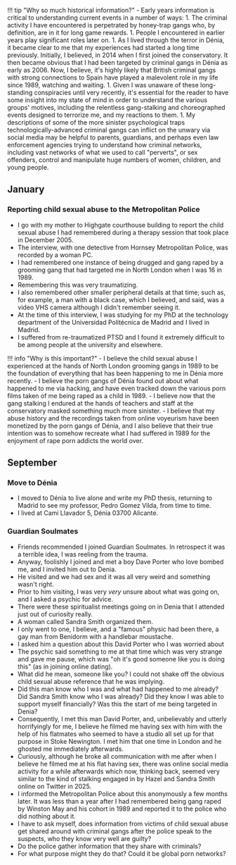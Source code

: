 !!! tip "Why so much historical information?"
    - Early years information is critical to understanding current events in a number of ways:
        1. The criminal activity I have encountered is perpetrated by honey-trap gangs who, by definition, are in it for long game rewards.
        1. People I encountered in earlier years play significant roles later on.
        1. As I lived through the terror in Dénia, it became clear to me that my experiences had started a long time previously. Initially, I believed, in 2014 when I first joined the conservatory. It then became obvious that I had been targeted by criminal gangs in Dénia as early as 2006. Now, I believe, it's highly likely that British criminal gangs with strong connections to Spain have played a malevolent role in my life since 1989, watching and waiting.
        1. Given I was unaware of these long-standing conspiracies until very recently, it's essential for the reader to have some insight into my state of mind in order to understand the various groups' motives, including the relentless gang-stalking and choreographed events designed to terrorize me, and my reactions to them.
        1. My descriptions of some of the more sinister psychological traps technologically-advanced criminal gangs can inflict on the unwary via social media may be helpful to parents, guardians, and perhaps even law enforcement agencies trying to understand how criminal networks, including vast networks of what we used to call "perverts", or sex offenders, control and manipulate huge numbers of women, children, and young people.

## January

### Reporting child sexual abuse to the Metropolitan Police

- I go with my mother to Highgate courthouse building to report the child sexual abuse I had remembered during a therapy session that took place in December 2005.
- The interview, with one detective from Hornsey Metropolitan Police, was recorded by a woman PC.
- I had remembered one instance of being drugged and gang raped by a grooming gang that had targeted me in North London when I was 16 in 1989.
- Remembering this was very traumatizing.
- I also remembered other smaller peripheral details at that time; such as, for example, a man with a black case, which I believed, and said, was a video VHS camera although I didn't remember seeing it.
- At the time of this interview, I was studying for my PhD at the technology department of the Universidad Politécnica de Madrid and I lived in Madrid.
- I suffered from re-traumatized PTSD and I found it extremely difficult to be among people at the university and elsewhere.

!!! info "Why is this important?"
    - I believe the child sexual abuse I experienced at the hands of North London grooming gangs in 1989 to be the foundation of everything that has been happening to me in Dénia more recently.
    - I believe the porn gangs of Dénia found out about what happened to me via hacking, and have even tracked down the various porn films taken of me being raped as a child in 1989.
    - I believe now that the gang stalking I endured at the hands of teachers and staff at the conservatory masked something much more sinister.
    - I believe that my abuse history and the recordings taken from online voyeurism have been monetized by the porn gangs of Dénia, and I also believe that their true intention was to somehow recreate what I had suffered in 1989 for the enjoyment of rape porn addicts the world over.

## September 

### Move to Dénia

- I moved to Dénia to live alone and write my PhD thesis, returning to Madrid to see my professor, Pedro Gomez Vilda, from time to time.
- I lived at Cami Llavador 5, Dénia 03700 Alicante.

### Guardian Soulmates

- Friends recommended I joined Guardian Soulmates. In retrospect it was a terrible idea, I was reeling from the trauma.
- Anyway, foolishly I joined and met a boy Dave Porter who love bombed me, and I invited him out to Denia.
- He visited and we had sex and it was all very weird and something wasn't right.
- Prior to him visiting, I was very *very* unsure about what was going on, and I asked a psychic for advice.
- There were these spiritualist meetings going on in Denia that I attended just out of curiosity really.
- A woman called Sandra Smith organized them.
- I only went to one, I believe, and a "famous" physic had been there, a gay man from Benidorm with a handlebar moustache.
- I asked him a question about this David Porter who I was worried about
- The psychic said something to me at that time which was very strange and gave me pause, which was "oh it's good someone like you is doing this" (as in joining online dating). 
- What did he mean, someone like you? I could not shake off the obvious child sexual abuse reference that he was implying.
- Did this man know who I was and what had happened to me already? Did Sandra Smith know who I was already? Did they know I was able to support myself financially? Was this the start of me being targeted in Denia?
- Consequently, I met this man David Porter, and, unbelievably and utterly horrifyingly for me, I believe he filmed me having sex with him with the help of his flatmates who seemed to have a studio all set up for that purpose in Stoke Newington. I met him that one time in London and he ghosted me immediately afterwards.
- Curiously, although he broke all communication with me after when I believe he filmed me at his flat having sex, there was online social media activity for a while afterwards which now, thinking back, seemed very similar to the kind of stalking engaged in by Hazel and Sandra Smith online on Twitter in 2025.
- I informed the Metropolitan Police about this anonymously a few months later. It was less than a year after I had remembered being gang raped by Winston May and his cohort in 1989 and reported it to the police who did nothing about it.
- I have to ask myself, does information from victims of child sexual abuse get shared around with criminal gangs after the police speak to the suspects, who they know very well are guilty? 
- Do the police gather information that they share with criminals?
- For what purpose might they do that? Could it be global porn networks?